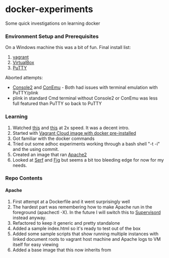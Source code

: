 docker-experiments
============

Some quick investigations on learning docker

### Environment Setup and Prerequisites

On a Windows machine this was a bit of fun.  Final install list:

1. [vagrant](http://www.vagrantup.com/)
2. [VirtualBox](https://www.virtualbox.org/)
3. [PuTTY](http://www.chiark.greenend.org.uk/~sgtatham/putty/download.html)

Aborted attempts:

* [Console2](http://sourceforge.net/projects/console/) and [ConEmu](http://sourceforge.net/projects/conemu/) - Both had issues with terminal emulation with PuTTY/plink
* plink in standard Cmd terminal without Console2 or ConEmu was less full featured than PuTTY so back to PuTTY

### Learning

1. Watched [this](https://www.youtube.com/watch?v=VeiUjkiqo9E&list=WLzotobpjJdnbp-67c6o-rcjEHt6w2MgFm) and [this](https://www.youtube.com/watch?v=Q5POuMHxW-0&list=WLzotobpjJdnbp-67c6o-rcjEHt6w2MgFm) at 2x speed.  It was a decent intro.
2. Started with [Vagrant Cloud image with docker pre-installed](https://vagrantcloud.com/stamm/precise64-docker)
3. Got familiar with the docker commands
4. Tried out some adhoc experiments working through a bash shell "-t -i" and the using commit.
5. Created an image that ran [Apache2](https://github.com/alecl/docker-experiments/tree/master/apache2) 
6. Looked at [Serf](http://www.serfdom.io/) and [Fig](http://orchardup.github.io/fig/index.html) but seems a bit too bleeding edge for now for my needs.


### Repo Contents

#### Apache
1. First attempt at a Dockerfile and it went surprisingly well
2. The hardest part was remembering how to make Apache run in the foreground (apachectl -X).  In the future I will switch this to [Supervisord](http://docs.docker.io/en/latest/examples/using_supervisord/ ) instead anyway.
3. Refactored to keep it generic and pretty standalone
4. Added a sample index.html so it's ready to test out of the box
5. Added some sample scripts that show running multiple instances with linked document roots to vagrant host machine and Apache logs to VM itself for easy viewing
6. Added a base image that this now inherits from
